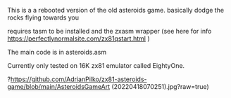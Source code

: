 This is a a rebooted version of the old asteroids game. basically dodge the rocks flying towards you
 
requires tasm to be installed and the zxasm wrapper (see here for info https://perfectlynormalsite.com/zx81qstart.html )

The main code is in asteroids.asm

Currently only tested on 16K zx81 emulator called EightyOne.

?https://github.com/AdrianPilko/zx81-asteroids-game/blob/main/AsteroidsGameArt (20220418070251).jpg?raw=true)
